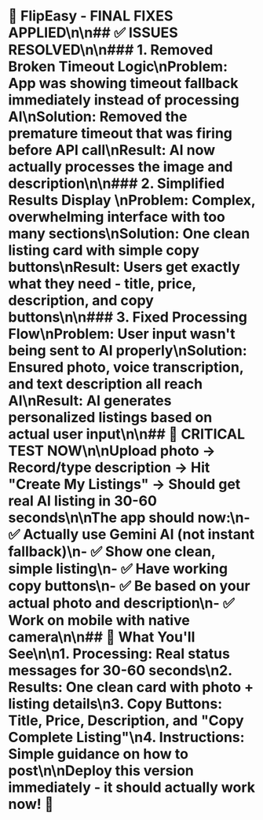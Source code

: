 # 🎯 FlipEasy - FINAL FIXES APPLIED\n\n## ✅ ISSUES RESOLVED\n\n### **1. Removed Broken Timeout Logic**\n**Problem**: App was showing timeout fallback immediately instead of processing AI\n**Solution**: Removed the premature timeout that was firing before API call\n**Result**: AI now actually processes the image and description\n\n### **2. Simplified Results Display** \n**Problem**: Complex, overwhelming interface with too many sections\n**Solution**: One clean listing card with simple copy buttons\n**Result**: Users get exactly what they need - title, price, description, and copy buttons\n\n### **3. Fixed Processing Flow**\n**Problem**: User input wasn't being sent to AI properly\n**Solution**: Ensured photo, voice transcription, and text description all reach AI\n**Result**: AI generates personalized listings based on actual user input\n\n## 🧪 CRITICAL TEST NOW\n\n**Upload photo → Record/type description → Hit \"Create My Listings\" → Should get real AI listing in 30-60 seconds**\n\nThe app should now:\n- ✅ Actually use Gemini AI (not instant fallback)\n- ✅ Show one clean, simple listing\n- ✅ Have working copy buttons\n- ✅ Be based on your actual photo and description\n- ✅ Work on mobile with native camera\n\n## 📱 What You'll See\n\n1. **Processing**: Real status messages for 30-60 seconds\n2. **Results**: One clean card with photo + listing details\n3. **Copy Buttons**: Title, Price, Description, and \"Copy Complete Listing\"\n4. **Instructions**: Simple guidance on how to post\n\n**Deploy this version immediately - it should actually work now! 🚀**